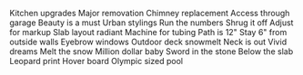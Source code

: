 Kitchen upgrades
Major removation
Chimney replacement
Access through garage
Beauty is a must
Urban stylings
Run the numbers
Shrug it off
Adjust for markup
Slab layout radiant
Machine for tubing
Path is 12"
Stay 6" from outside walls
Eyebrow windows
Outdoor deck snowmelt
Neck is out
Vivid dreams
Melt the snow
Million dollar baby
Sword in the stone
Below the slab
Leopard print 
Hover board 
Olympic sized pool
